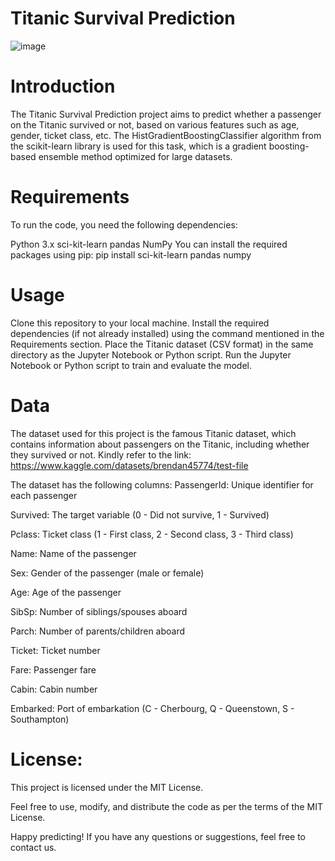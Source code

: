 

# Titanic Survival Prediction
![image](https://github.com/Saransh-khandelwal-123/CODSOFT-ML/assets/64893215/8f3b7cae-c0e0-4989-a6c6-c9dc3a891ddc)


# Introduction
The Titanic Survival Prediction project aims to predict whether a passenger on the Titanic survived or not, based on various features such as age, gender, ticket class, etc. The HistGradientBoostingClassifier algorithm from the scikit-learn library is used for this task, which is a gradient boosting-based ensemble method optimized for large datasets.

# Requirements
To run the code, you need the following dependencies:

Python 3.x
sci-kit-learn
pandas
NumPy
You can install the required packages using pip:
pip install sci-kit-learn pandas numpy

# Usage

Clone this repository to your local machine.
Install the required dependencies (if not already installed) using the command mentioned in the Requirements section.
Place the Titanic dataset (CSV format) in the same directory as the Jupyter Notebook or Python script.
Run the Jupyter Notebook or Python script to train and evaluate the model.

# Data

The dataset used for this project is the famous Titanic dataset, which contains information about passengers on the Titanic, including whether they survived or not. Kindly refer to the link: https://www.kaggle.com/datasets/brendan45774/test-file

The dataset has the following columns:
PassengerId: Unique identifier for each passenger

Survived: The target variable (0 - Did not survive, 1 - Survived)

Pclass: Ticket class (1 - First class, 2 - Second class, 3 - Third class)

Name: Name of the passenger

Sex: Gender of the passenger (male or female)

Age: Age of the passenger

SibSp: Number of siblings/spouses aboard

Parch: Number of parents/children aboard

Ticket: Ticket number

Fare: Passenger fare

Cabin: Cabin number

Embarked: Port of embarkation (C - Cherbourg, Q - Queenstown, S - Southampton)

# License:

This project is licensed under the MIT License.

Feel free to use, modify, and distribute the code as per the terms of the MIT License.

Happy predicting! If you have any questions or suggestions, feel free to contact us.
